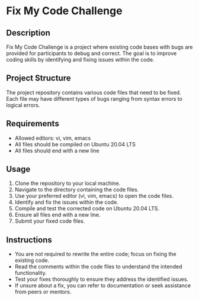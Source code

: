 # Fix My Code Challenge

## Description
Fix My Code Challenge is a project where existing code bases with bugs are provided for participants to debug and correct. The goal is to improve coding skills by identifying and fixing issues within the code.

## Project Structure
The project repository contains various code files that need to be fixed. Each file may have different types of bugs ranging from syntax errors to logical errors.

## Requirements
- Allowed editors: vi, vim, emacs
- All files should be compiled on Ubuntu 20.04 LTS
- All files should end with a new line

## Usage
1. Clone the repository to your local machine.
2. Navigate to the directory containing the code files.
3. Use your preferred editor (vi, vim, emacs) to open the code files.
4. Identify and fix the issues within the code.
5. Compile and test the corrected code on Ubuntu 20.04 LTS.
6. Ensure all files end with a new line.
7. Submit your fixed code files.

## Instructions
- You are not required to rewrite the entire code; focus on fixing the existing code.
- Read the comments within the code files to understand the intended functionality.
- Test your fixes thoroughly to ensure they address the identified issues.
- If unsure about a fix, you can refer to documentation or seek assistance from peers or mentors.
